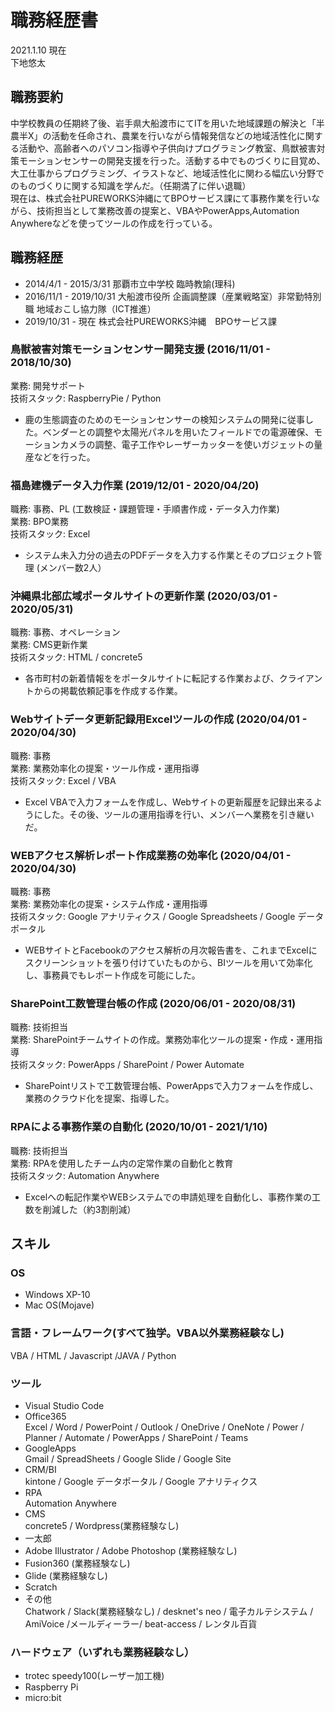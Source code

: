 # 職務経歴書
2021.1.10 現在  
下地悠太

## 職務要約

中学校教員の任期終了後、岩手県大船渡市にてITを用いた地域課題の解決と「半農半X」の活動を任命され、農業を行いながら情報発信などの地域活性化に関する活動や、高齢者へのパソコン指導や子供向けプログラミング教室、鳥獣被害対策モーションセンサーの開発支援を行った。活動する中でものづくりに目覚め、大工仕事からプログラミング、イラストなど、地域活性化に関わる幅広い分野でのものづくりに関する知識を学んだ。（任期満了に伴い退職）  
現在は、株式会社PUREWORKS沖縄にてBPOサービス課にて事務作業を行いながら、技術担当として業務改善の提案と、VBAやPowerApps,Automation Anywhereなどを使ってツールの作成を行っている。

## 職務経歴
* 2014/4/1 - 2015/3/31		那覇市立中学校 臨時教諭(理科)  
* 2016/11/1 - 2019/10/31	大船渡市役所 企画調整課（産業戦略室）非常勤特別職 地域おこし協力隊（ICT推進）  
* 2019/10/31 - 現在		株式会社PUREWORKS沖縄　BPOサービス課

### 鳥獣被害対策モーションセンサー開発支援 (2016/11/01 - 2018/10/30)
 業務: 開発サポート  
 技術スタック:  RaspberryPie / Python  
*	鹿の生態調査のためのモーションセンサーの検知システムの開発に従事した。ベンダーとの調整や太陽光パネルを用いたフィールドでの電源確保、モーションカメラの調整、電子工作やレーザーカッターを使いガジェットの量産などを行った。

### 福島建機データ入力作業 (2019/12/01 - 2020/04/20)
 職務: 事務、PL (工数検証・課題管理・手順書作成・データ入力作業)  
 業務: BPO業務  
 技術スタック:  Excel
 *	システム未入力分の過去のPDFデータを入力する作業とそのプロジェクト管理 (メンバー数2人）	

### 沖縄県北部広域ポータルサイトの更新作業 (2020/03/01 - 2020/05/31)
 職務: 事務、オペレーション  
 業務: CMS更新作業  
 技術スタック:  HTML / concrete5  
 *	各市町村の新着情報ををポータルサイトに転記する作業および、クライアントからの掲載依頼記事を作成する作業。

###	Webサイトデータ更新記録用Excelツールの作成 (2020/04/01 - 2020/04/30)	
 職務: 事務  
 業務: 業務効率化の提案・ツール作成・運用指導  
 技術スタック: Excel / VBA  
*	Excel VBAで入力フォームを作成し、Webサイトの更新履歴を記録出来るようにした。その後、ツールの運用指導を行い、メンバーへ業務を引き継いだ。

###	WEBアクセス解析レポート作成業務の効率化 (2020/04/01 - 2020/04/30)
職務: 事務  
 業務: 業務効率化の提案・システム作成・運用指導  
 技術スタック: Google アナリティクス / Google Spreadsheets / Google データポータル  
*	WEBサイトとFacebookのアクセス解析の月次報告書を、これまでExcelにスクリーンショットを張り付けていたものから、BIツールを用いて効率化し、事務員でもレポート作成を可能にした。

###	SharePoint工数管理台帳の作成 (2020/06/01 - 2020/08/31)
 職務: 技術担当  
 業務: SharePointチームサイトの作成。業務効率化ツールの提案・作成・運用指導  
 技術スタック: PowerApps / SharePoint / Power Automate
 *	SharePointリストで工数管理台帳、PowerAppsで入力フォームを作成し、業務のクラウド化を提案、指導した。
 
 ###	RPAによる事務作業の自動化 (2020/10/01 - 2021/1/10)
 職務: 技術担当  
 業務: RPAを使用したチーム内の定常作業の自動化と教育  
 技術スタック: Automation Anywhere
 *	Excelへの転記作業やWEBシステムでの申請処理を自動化し、事務作業の工数を削減した（約3割削減）	
 
 
##	スキル

### OS
 * Windows XP-10
 * Mac OS(Mojave)

### ⾔語・フレームワーク(すべて独学。VBA以外業務経験なし)
VBA / HTML / Javascript /JAVA / Python

### ツール
 * Visual Studio Code
 * Office365  
 	Excel / Word / PowerPoint / Outlook / OneDrive / OneNote / Power / Planner / Automate  / PowerApps / SharePoint / Teams
 * GoogleApps  
 	Gmail / SpreadSheets / Google Slide / Google Site
 * CRM/BI  
 	kintone / Google データポータル / Google アナリティクス
 * RPA  
 	Automation Anywhere
 * CMS  
 	concrete5 / Wordpress(業務経験なし)
 * 一太郎
 * Adobe Illustrator / Adobe Photoshop (業務経験なし)
 * Fusion360 (業務経験なし)
 * Glide (業務経験なし)
 * Scratch
 * その他  
  Chatwork / Slack(業務経験なし) / desknet's neo / 電子カルテシステム / AmiVoice /メールディーラー/ beat-access / レンタル百貨
### ハードウェア（いずれも業務経験なし）
 * trotec speedy100(レーザー加工機)
 * Raspberry Pi
 * micro:bit

